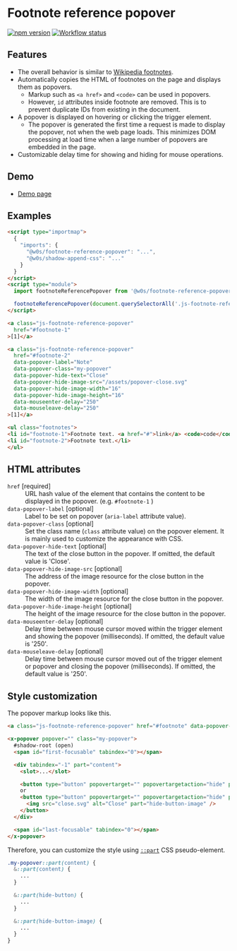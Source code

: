 # Footnote reference popover

[![npm version](https://badge.fury.io/js/%40w0s%2Ffootnote-reference-popover.svg)](https://www.npmjs.com/package/@w0s/footnote-reference-popover)
[![Workflow status](https://github.com/SaekiTominaga/js-library-browser/actions/workflows/footnote-reference-popover.yml/badge.svg)](https://github.com/SaekiTominaga/js-library-browser/actions/workflows/footnote-reference-popover.yml)

## Features

- The overall behavior is similar to [Wikipedia footnotes](https://en.wikipedia.org/wiki/Help:Footnotes).
- Automatically copies the HTML of footnotes on the page and displays them as popovers.
  - Markup such as `<a href>` and `<code>` can be used in popovers.
  - However, `id` attributes inside footnote are removed. This is to prevent duplicate IDs from existing in the document.
- A popover is displayed on hovering or clicking the trigger element.
  - The popover is generated the first time a request is made to display the popover, not when the web page loads. This minimizes DOM processing at load time when a large number of popovers are embedded in the page.
- Customizable delay time for showing and hiding for mouse operations.

## Demo

- [Demo page](https://saekitominaga.github.io/js-library-browser/packages/footnote-reference-popover/demo/)

## Examples

```HTML
<script type="importmap">
  {
    "imports": {
      "@w0s/footnote-reference-popover": "...",
      "@w0s/shadow-append-css": "..."
    }
  }
</script>
<script type="module">
  import footnoteReferencePopover from '@w0s/footnote-reference-popover';

  footnoteReferencePopover(document.querySelectorAll('.js-footnote-reference-popover')); // `getElementById()` or `getElementsByClassName()` or `getElementsByTagName()` or `querySelector()` or `querySelectorAll()`
</script>

<a class="js-footnote-reference-popover"
  href="#footnote-1"
>[1]</a>

<a class="js-footnote-reference-popover"
  href="#footnote-2"
  data-popover-label="Note"
  data-popover-class="my-popover"
  data-popover-hide-text="Close"
  data-popover-hide-image-src="/assets/popover-close.svg"
  data-popover-hide-image-width="16"
  data-popover-hide-image-height="16"
  data-mouseenter-delay="250"
  data-mouseleave-delay="250"
>[1]</a>

<ul class="footnotes">
<li id="footnote-1">Footnote text. <a href="#">link</a> <code>code</code> <em>emphasis</em></li>
<li id="footnote-2">Footnote text.</li>
</ul>
```

## HTML attributes

<dl>
<dt><code>href</code> [required]</dt>
<dd>URL hash value of the element that contains the content to be displayed in the popover. (e.g. <code>#footnote-1</code> )</dd>
<dt><code>data-popover-label</code> [optional]</dt>
<dd>Label to be set on popover (<code>aria-label</code> attribute value).</dd>
<dt><code>data-popover-class</code> [optional]</dt>
<dd>Set the class name (<code>class</code> attribute value) on the popover element. It is mainly used to customize the appearance with CSS.</dd>
<dt><code>data-popover-hide-text</code> [optional]</dt>
<dd>The text of the close button in the popover. If omitted, the default value is 'Close'.</dd>
<dt><code>data-popover-hide-image-src</code> [optional]</dt>
<dd>The address of the image resource for the close button in the popover.</dd>
<dt><code>data-popover-hide-image-width</code> [optional]</dt>
<dd>The width of the image resource for the close button in the popover.</dd>
<dt><code>data-popover-hide-image-height</code> [optional]</dt>
<dd>The height of the image resource for the close button in the popover.</dd>
<dt><code>data-mouseenter-delay</code> [optional]</dt>
<dd>Delay time between mouse cursor moved within the trigger element and showing the popover (milliseconds). If omitted, the default value is '250'.</dd>
<dt><code>data-mouseleave-delay</code> [optional]</dt>
<dd>Delay time between mouse cursor moved out of the trigger element or popover and closing the popover (milliseconds). If omitted, the default value is '250'.</dd>
</dl>

## Style customization

The popover markup looks like this.

```html
<a class="js-footnote-reference-popover" href="#footnote" data-popover-class="my-popover">[1]</a>

<x-popover popover="" class="my-popover">
  #shadow-root (open)
  <span id="first-focusable" tabindex="0"></span>

  <div tabindex="-1" part="content">
    <slot>...</slot>

    <button type="button" popovertarget="" popovertargetaction="hide" part="hide-button">Close</button>
    or
    <button type="button" popovertarget="" popovertargetaction="hide" part="hide-button">
      <img src="close.svg" alt="Close" part="hide-button-image" />
    </button>
  </div>

  <span id="last-focusable" tabindex="0"></span>
</x-popover>
```

Therefore, you can customize the style using [`::part`](https://developer.mozilla.org/en-US/docs/Web/CSS/::part) CSS pseudo-element.

```css
.my-popover::part(content) {
  &::part(content) {
    ...
  }

  &::part(hide-button) {
    ...
  }

  &::part(hide-button-image) {
    ...
  }
}
```

